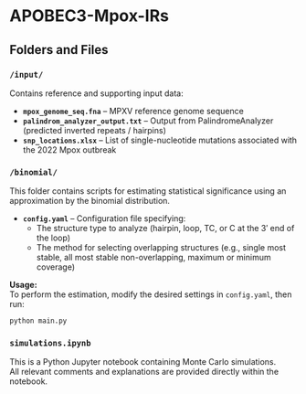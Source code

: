 # APOBEC3-Mpox-IRs

## Folders and Files

### `/input/`
Contains reference and supporting input data:
- **`mpox_genome_seq.fna`** – MPXV reference genome sequence  
- **`palindrom_analyzer_output.txt`** – Output from PalindromeAnalyzer (predicted inverted repeats / hairpins)  
- **`snp_locations.xlsx`** – List of single-nucleotide mutations associated with the 2022 Mpox outbreak

### `/binomial/`
This folder contains scripts for estimating statistical significance using an approximation by the binomial distribution.

- **`config.yaml`** – Configuration file specifying:
  - The structure type to analyze (hairpin, loop, TC, or C at the 3′ end of the loop)  
  - The method for selecting overlapping structures (e.g., single most stable, all most stable non-overlapping, maximum or minimum coverage)

**Usage:**  
To perform the estimation, modify the desired settings in `config.yaml`, then run:
```bash
python main.py
```

### `simulations.ipynb`  
This is a Python Jupyter notebook containing Monte Carlo simulations.  
All relevant comments and explanations are provided directly within the notebook.
